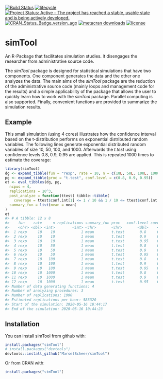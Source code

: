 
<!-- README.md is generated from README.Rmd. Please edit that file -->

[![Build
Status](https://travis-ci.org/MarselScheer/simTool.svg?branch=master)](https://travis-ci.org/MarselScheer/simTool)
[![lifecycle](https://img.shields.io/badge/lifecycle-stable-brightgreen.svg)](https://www.tidyverse.org/lifecycle/#stable)
[![Project Status: Active – The project has reached a stable, usable
state and is being actively
developed.](https://www.repostatus.org/badges/latest/active.svg)](https://www.repostatus.org/#active)
[![CRAN\_Status\_Badge\_version\_ago](https://www.r-pkg.org/badges/version-ago/simTool)](https://cran.r-project.org/package=simTool)
[![metacran
downloads](https://cranlogs.r-pkg.org/badges/simTool)](https://cran.r-project.org/package=simTool)
[![license](https://img.shields.io/badge/license-GPL--3-blue.svg)](https://www.gnu.org/licenses/gpl-3.0.en.html)

# simTool

An R-Package that facilitates simulation studies. It disengages the
researcher from administrative source code.

The *simTool* package is designed for statistical simulations that have
two components. One component generates the data and the other one
analyzes the data. The main aims of the *simTool* package are the
reduction of the administrative source code (mainly loops and management
code for the results) and a simple applicability of the package that
allows the user to quickly learn how to work with the *simTool* package.
Parallel computing is also supported. Finally, convenient functions are
provided to summarize the simulation results.

## Example

This small simulation (using 4 cores) illustrates how the confidence
interval based on the t-distribution performs on exponential distributed
random variables. The following lines generate exponential distributed
random variables of size 10, 50, 100, and 1000. Afterwards the *t.test*
using confidence levels 0.8, 0.9, 0.95 are applied. This is repeated
1000 times to estimate the coverage:

``` r
library(simTool)
dg <- expand_tibble(fun = "rexp", rate = 10, n = c(10L, 50L, 100L, 1000L))
pg <- expand_tibble(proc = "t.test", conf.level = c(0.8, 0.9, 0.95))
et <- eval_tibbles(dg, pg, 
  ncpus = 4,
  replications = 10^3,
  post_analyze = function(ttest) tibble::tibble(
    coverage = ttest$conf.int[1] <= 1 / 10 && 1 / 10 <= ttest$conf.int[2]),
  summary_fun = list(mean = mean)
)
et
#> # A tibble: 12 x 8
#>    fun    rate     n replications summary_fun proc   conf.level coverage
#>    <chr> <dbl> <int>        <int> <chr>       <chr>       <dbl>    <dbl>
#>  1 rexp     10    10            1 mean        t.test       0.8     0.754
#>  2 rexp     10    10            1 mean        t.test       0.9     0.855
#>  3 rexp     10    10            1 mean        t.test       0.95    0.905
#>  4 rexp     10    50            1 mean        t.test       0.8     0.808
#>  5 rexp     10    50            1 mean        t.test       0.9     0.905
#>  6 rexp     10    50            1 mean        t.test       0.95    0.945
#>  7 rexp     10   100            1 mean        t.test       0.8     0.792
#>  8 rexp     10   100            1 mean        t.test       0.9     0.895
#>  9 rexp     10   100            1 mean        t.test       0.95    0.936
#> 10 rexp     10  1000            1 mean        t.test       0.8     0.796
#> 11 rexp     10  1000            1 mean        t.test       0.9     0.897
#> 12 rexp     10  1000            1 mean        t.test       0.95    0.953
#> Number of data generating functions: 4
#> Number of analyzing procedures: 3
#> Number of replications: 1000
#> Estimated replications per hour: 583320
#> Start of the simulation: 2020-05-16 10:44:17
#> End of the simulation: 2020-05-16 10:44:23
```

## Installation

You can install simTool from github with:

``` r
install.packages("simTool")
# install.packages("devtools")
devtools::install_github("MarselScheer/simTool")
```

Or from CRAN with:

``` r
install.packages("simTool")
```
